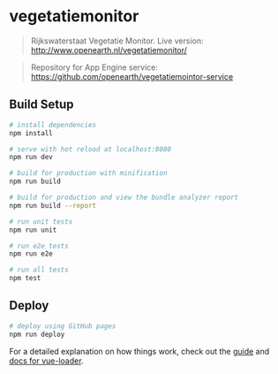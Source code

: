 # vegetatiemonitor

> Rijkswaterstaat Vegetatie Monitor.
> Live version: http://www.openearth.nl/vegetatiemonitor/

> Repository for App Engine service: https://github.com/openearth/vegetatiemointor-service

## Build Setup

``` bash
# install dependencies
npm install

# serve with hot reload at localhost:8080
npm run dev

# build for production with minification
npm run build

# build for production and view the bundle analyzer report
npm run build --report

# run unit tests
npm run unit

# run e2e tests
npm run e2e

# run all tests
npm test
```

## Deploy

```bash
# deploy using GitHub pages
npm run deploy
```

For a detailed explanation on how things work, check out the [guide](http://vuejs-templates.github.io/webpack/) and [docs for vue-loader](http://vuejs.github.io/vue-loader).
